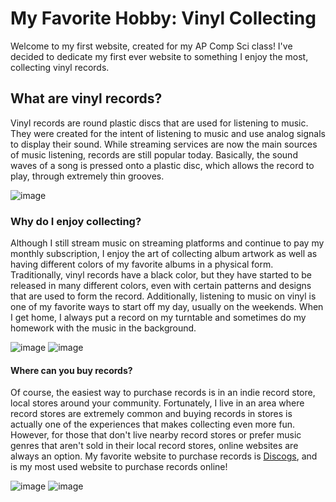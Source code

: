 # My Favorite Hobby: Vinyl Collecting
Welcome to my first website, created for my AP Comp Sci class! I've decided to dedicate my first ever website to something I enjoy the most, collecting vinyl records.
## What are vinyl records?
Vinyl records are round plastic discs that are used for listening to music. They were created for the intent of listening to music and use analog signals to display their sound. While streaming services are now the main sources of music listening, records are still popular today. Basically, the sound waves of a song is pressed onto a plastic disc, which allows the record to play, through extremely thin grooves. 

![image](https://user-images.githubusercontent.com/114519205/193115186-8eb5eeac-f44c-48ff-b51d-00e64f32d9a7.png)

### Why do I enjoy collecting?
Although I still stream music on streaming platforms and continue to pay my monthly subscription, I enjoy the art of collecting album artwork as well as having different colors of my favorite albums in a physical form. Traditionally, vinyl records have a black color, but they have started to be released in many different colors, even with certain patterns and designs that are used to form the record. Additionally, listening to music on vinyl is one of my favorite ways to start off my day, usually on the weekends. When I get home, I always put a record on my turntable and sometimes do my homework with the music in the background.

![image](https://user-images.githubusercontent.com/114519205/193115504-aacc133a-2d32-47d9-bcda-5ce946d768ca.png) ![image](https://user-images.githubusercontent.com/114519205/193115527-fe875053-7fcd-44fc-871c-e4f6dcf9f789.png)

#### Where can you buy records?
Of course, the easiest way to purchase records is in an indie record store, local stores around your community. Fortunately, I live in an area where record stores are extremely common and buying records in stores is actually one of the experiences that makes collecting even more fun. However, for those that don't live nearby record stores or prefer music genres that aren't sold in their local record stores, online websites are always an option. My favorite website to purchase records is [Discogs](https://www.discogs.com/), and is my most used website to purchase records online!

![image](https://user-images.githubusercontent.com/114519205/193115311-b3698742-252c-43c9-96ac-996b12c1b85b.png) ![image](https://user-images.githubusercontent.com/114519205/193115372-6c85fdc9-a415-44af-aebc-0dcb868ef847.png)
